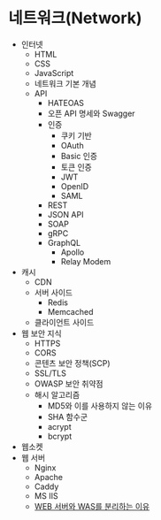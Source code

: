 # 네트워크(Network)

- 인터넷
  - HTML
  - CSS
  - JavaScript
  - 네트워크 기본 개념
  - API
    - HATEOAS
    - 오픈 API 명세와 Swagger
    - 인증
      - 쿠키 기반
      - OAuth
      - Basic 인증
      - 토큰 인증
      - JWT
      - OpenID
      - SAML
    - REST
    - JSON API
    - SOAP
    - gRPC
    - GraphQL
      - Apollo
      - Relay Modem
- 캐시
  - CDN
  - 서버 사이드
    - Redis
    - Memcached
  - 클라이언트 사이드
- 웹 보안 지식
  - HTTPS
  - CORS
  - 콘텐츠 보안 정책(SCP)
  - SSL/TLS
  - OWASP 보안 취약점
  - 해시 알고리즘
    - MD5와 이를 사용하지 않는 이유
    - SHA 함수군
    - acrypt
    - bcrypt
- 웹소켓
- 웹 서버
  - Nginx
  - Apache
  - Caddy
  - MS IIS
  - [WEB 서버와 WAS를 분리하는 이유](./contents/Reasons-for-separating-the-WEB-Server-and-WAS.md)
